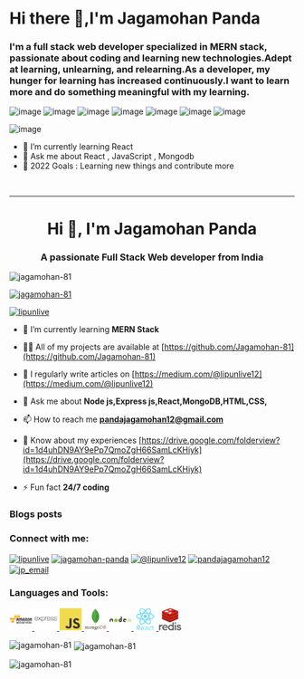 <h1>Hi there 👋,I'm Jagamohan Panda</h1>

<h3>I'm a  full stack web developer specialized in MERN stack, passionate about coding and learning new technologies.Adept at learning, unlearning, and relearning.As a developer, my hunger for learning has increased continuously.I want to learn more and do something meaningful with my learning.</h3>
 


![image](https://camo.githubusercontent.com/24eeb6d6622812ec39091621f4a9aa5a6b5cdf62c760a7ab7de18a995725bf32/68747470733a2f2f696d672e736869656c64732e696f2f62616467652f48746d6c2d48544d4c2d62726f776e)
![image](https://camo.githubusercontent.com/c173e995b859dfcee97b51f1a9469ce034a4b92c43aea7bf094e1aa3411fef9c/68747470733a2f2f696d672e736869656c64732e696f2f62616467652f4373732d4353532d7768697465)
![image](https://camo.githubusercontent.com/2a071e7bb23dfc64968fe901d49585785a2ef43e960c67138bead1728330bcdb/68747470733a2f2f696d672e736869656c64732e696f2f62616467652f4a532d4a6176617363726970742d726564)
![image](https://camo.githubusercontent.com/0853f0a224aafbd22288a4be0377b3b37d1bf0c2acffc342af740de4dae0d41d/68747470733a2f2f696d672e736869656c64732e696f2f62616467652f52656163742d52656163742d626c7565)
![image](https://camo.githubusercontent.com/30d1b48df808d7383f785e777531870f67014354f0548915e6ed88c041e97791/68747470733a2f2f696d672e736869656c64732e696f2f62616467652f4e6f64652d6e6f64652d677265656e)
![image](https://camo.githubusercontent.com/bf93f99a6399e6f009768ce98c9995752f5f7e4592ad1cd4a24a2f5c0275f12b/68747470733a2f2f696d672e736869656c64732e696f2f62616467652f657870726573732d457870726573732d626c756576696f6c6574)
![image](https://camo.githubusercontent.com/275811cb92958092034ab13e5d70f511fe52c4f1af9e8bbaa475bccf2a88829e/68747470733a2f2f696d672e736869656c64732e696f2f62616467652f4d6f6e676f64622d6d6f6e676f64622d627269676874677265656e)


   ![image](https://img.freepik.com/free-vector/programmer-hacker-bedroom-with-computer_107791-2872.jpg?size=626&ext=jpg&ga=GA1.2.1382233244.1650354116)
- 🌱 I’m currently learning React
- 💬 Ask me about React , JavaScript , Mongodb 
- 🥅 2022 Goals : Learning new things and contribute more

<br/>

<hr/>
<h1 align="center">Hi 👋, I'm Jagamohan Panda</h1>
<h3 align="center">A passionate Full Stack Web developer from India</h3>

<p align="left"> <img src="https://komarev.com/ghpvc/?username=jagamohan-81&label=Profile%20views&color=0e75b6&style=flat" alt="jagamohan-81" /> </p>

<p align="left"> <a href="https://github.com/ryo-ma/github-profile-trophy"><img src="https://github-profile-trophy.vercel.app/?username=jagamohan-81" alt="jagamohan-81" /></a> </p>

<p align="left"> <a href="https://twitter.com/lipunlive" target="blank"><img src="https://img.shields.io/twitter/follow/lipunlive?logo=twitter&style=for-the-badge" alt="lipunlive" /></a> </p>

- 🌱 I’m currently learning **MERN Stack**

- 👨‍💻 All of my projects are available at [https://github.com/Jagamohan-81](https://github.com/Jagamohan-81)

- 📝 I regularly write articles on [https://medium.com/@lipunlive12](https://medium.com/@lipunlive12)

- 💬 Ask me about **Node js,Express js,React,MongoDB,HTML,CSS,**

- 📫 How to reach me **pandajagamohan12@gmail.com**

- 📄 Know about my experiences [https://drive.google.com/folderview?id=1d4uhDN9AY9ePp7QmoZgH66SamLcKHiyk](https://drive.google.com/folderview?id=1d4uhDN9AY9ePp7QmoZgH66SamLcKHiyk)

- ⚡ Fun fact **24/7 coding**

### Blogs posts
<!-- BLOG-POST-LIST:START -->
<!-- BLOG-POST-LIST:END -->

<h3 align="left">Connect with me:</h3>
<p align="left">
<a href="https://twitter.com/lipunlive" target="blank"><img align="center" src="https://raw.githubusercontent.com/rahuldkjain/github-profile-readme-generator/master/src/images/icons/Social/twitter.svg" alt="lipunlive" height="30" width="40" /></a>
<a href="https://linkedin.com/in/jagamohan-panda" target="blank"><img align="center" src="https://raw.githubusercontent.com/rahuldkjain/github-profile-readme-generator/master/src/images/icons/Social/linked-in-alt.svg" alt="jagamohan-panda" height="30" width="40" /></a>
<a href="https://medium.com/@lipunlive12" target="blank"><img align="center" src="https://raw.githubusercontent.com/rahuldkjain/github-profile-readme-generator/master/src/images/icons/Social/medium.svg" alt="@lipunlive12" height="30" width="40" /></a>
<a href="https://www.hackerrank.com/pandajagamohan12" target="blank"><img align="center" src="https://raw.githubusercontent.com/rahuldkjain/github-profile-readme-generator/master/src/images/icons/Social/hackerrank.svg" alt="pandajagamohan12" height="30" width="40" /></a>
<a href="mailto:pandajagamohan12@gmail.com" target="blank"><img align="center" src="https://img.icons8.com/fluency/40/000000/gmail-new.png"/  alt="jp_email" height="40" width="40" ></a>
</p>

<h3 align="left">Languages and Tools:</h3>
<p align="left"> <a href="https://aws.amazon.com" target="_blank" rel="noreferrer"> <img src="https://raw.githubusercontent.com/devicons/devicon/master/icons/amazonwebservices/amazonwebservices-original-wordmark.svg" alt="aws" width="40" height="40"/> </a> <a href="https://expressjs.com" target="_blank" rel="noreferrer"> <img src="https://raw.githubusercontent.com/devicons/devicon/master/icons/express/express-original-wordmark.svg" alt="express" width="40" height="40"/> </a> <a href="https://developer.mozilla.org/en-US/docs/Web/JavaScript" target="_blank" rel="noreferrer"> <img src="https://raw.githubusercontent.com/devicons/devicon/master/icons/javascript/javascript-original.svg" alt="javascript" width="40" height="40"/> </a> <a href="https://www.mongodb.com/" target="_blank" rel="noreferrer"> <img src="https://raw.githubusercontent.com/devicons/devicon/master/icons/mongodb/mongodb-original-wordmark.svg" alt="mongodb" width="40" height="40"/> </a> <a href="https://nodejs.org" target="_blank" rel="noreferrer"> <img src="https://raw.githubusercontent.com/devicons/devicon/master/icons/nodejs/nodejs-original-wordmark.svg" alt="nodejs" width="40" height="40"/> </a> <a href="https://reactjs.org/" target="_blank" rel="noreferrer"> <img src="https://raw.githubusercontent.com/devicons/devicon/master/icons/react/react-original-wordmark.svg" alt="react" width="40" height="40"/> </a> <a href="https://redis.io" target="_blank" rel="noreferrer"> <img src="https://raw.githubusercontent.com/devicons/devicon/master/icons/redis/redis-original-wordmark.svg" alt="redis" width="40" height="40"/> </a> </p>

<p><img align="left" src="https://github-readme-stats.vercel.app/api/top-langs?username=jagamohan-81&show_icons=true&locale=en&layout=compact" alt="jagamohan-81" /></p>

<p>&nbsp;<img align="center" src="https://github-readme-stats.vercel.app/api?username=jagamohan-81&show_icons=true&locale=en" alt="jagamohan-81" /></p>

<p><img align="center" src="https://github-readme-streak-stats.herokuapp.com/?user=jagamohan-81&" alt="jagamohan-81" /></p>

